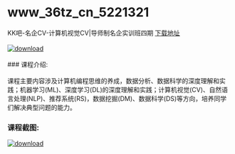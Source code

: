 # www_36tz_cn_5221321
KK吧-名企CV-计算机视觉CV|导师制名企实训班四期
[下载地址](http://www.36tz.cn/article/5221321 "下载地址")
<br/></br>[![download](http://36tz.cn/muke_img/2021_10_1-17-300x203.png "下载地址")](http://www.36tz.cn/article/5221321 "下载地址")
<br/></br>### 课程介绍:<br/></br>课程主要内容涉及计算机编程思维的养成，数据分析、数据科学的深度理解和实践；机器学习(ML)、深度学习(DL)的深度理解和实践；计算机视觉(CV)、自然语言处理(NLP)、推荐系统(RS)，数据挖掘(DM)、数据科学(DS)等方向，培养同学们解决典型问题的能力。

### 课程截图:
[![download](http://36tz.cn/muke_img/2021_10_2-16.png "下载地址")](http://www.36tz.cn/article/5221321 "下载地址")
